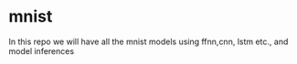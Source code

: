 # mnist
In this repo we will have all the mnist models using ffnn,cnn, lstm etc., and model inferences 

